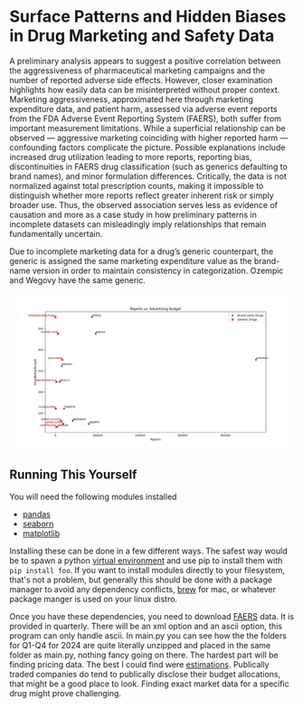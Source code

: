 # Surface Patterns and Hidden Biases in Drug Marketing and Safety Data

A preliminary analysis appears to suggest a positive correlation between the aggressiveness of pharmaceutical marketing campaigns and the number of reported adverse side effects. However, closer examination highlights how easily data can be misinterpreted without proper context. Marketing aggressiveness, approximated here through marketing expenditure data, and patient harm, assessed via adverse event reports from the FDA Adverse Event Reporting System (FAERS), both suffer from important measurement limitations. While a superficial relationship can be observed — aggressive marketing coinciding with higher reported harm — confounding factors complicate the picture. Possible explanations include increased drug utilization leading to more reports, reporting bias, discontinuities in FAERS drug classification (such as generics defaulting to brand names), and minor formulation differences. Critically, the data is not normalized against total prescription counts, making it impossible to distinguish whether more reports reflect greater inherent risk or simply broader use. Thus, the observed association serves less as evidence of causation and more as a case study in how preliminary patterns in incomplete datasets can misleadingly imply relationships that remain fundamentally uncertain.

Due to incomplete marketing data for a drug’s generic counterpart, the generic is assigned the same marketing expenditure value as the brand-name version in order to maintain consistency in categorization. Ozempic and Wegovy have the same generic.

![Alt Text](https://github.com/nmentz/FAERS_Correlation_Analysis/blob/master/Figure_1.png)

## Running This Yourself
You will need the following modules installed

 - [pandas](https://pandas.pydata.org/)
 - [seaborn](https://seaborn.pydata.org/)
 - [matplotlib](https://matplotlib.org/)

Installing these can be done in a few different ways. The safest way would be to spawn a python [virtual environment](https://docs.python.org/3/library/venv.html) and use pip to install them with ```pip install foo```. If you want to install modules directly to your filesystem, that's not a problem, but generally this should be done with a package manager to avoid any dependency conflicts, [brew](brew.sh) for mac, or whatever package manger is used on your linux distro.

Once you have these dependencies, you need to download [FAERS](https://fis.fda.gov/extensions/FPD-QDE-FAERS/FPD-QDE-FAERS.html) data. It is provided in quarterly. There will be an xml option and an ascii option, this program can only handle ascii. In main.py you can see how the the folders for Q1-Q4 for 2024 are quite literally unzipped and placed in the same folder as main.py, nothing fancy going on there. The hardest part will be finding pricing data. The best I could find were [estimations](https://www.fiercepharma.com/marketing/abbvie-pulls-hat-trick-3rd-straight-year-top-tv-drug-ad-spender-buoyed-skyrizi-and-rinvoq). Publically traded companies do tend to publically disclose their budget allocations, that might be a good place to look. Finding exact market data for a specific drug might prove challenging.